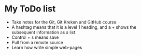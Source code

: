 # My ToDo list 

+ Take notes for the Git, Git Kreken and GitHub course
+ A hashtag means that it is a level 1 heading, and a + shows the subsequent information as a list
+ Control + s means save 
+ Pull from a remote source
+ Learn how write simple web-pages